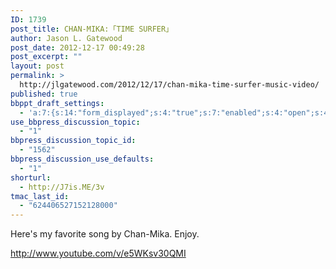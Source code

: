 ```yaml
---
ID: 1739
post_title: CHAN-MIKA:「TIME SURFER」
author: Jason L. Gatewood
post_date: 2012-12-17 00:49:28
post_excerpt: ""
layout: post
permalink: >
  http://jlgatewood.com/2012/12/17/chan-mika-time-surfer-music-video/
published: true
bbppt_draft_settings:
  - 'a:7:{s:14:"form_displayed";s:4:"true";s:7:"enabled";s:4:"open";s:4:"slug";s:9:"chan-mika";s:8:"forum_id";s:1:"0";s:12:"use_defaults";s:2:"on";s:7:"display";s:5:"topic";s:14:"display-extras";a:2:{s:6:"xcount";s:1:"5";s:5:"xsort";s:6:"newest";}}'
use_bbpress_discussion_topic:
  - "1"
bbpress_discussion_topic_id:
  - "1562"
bbpress_discussion_use_defaults:
  - "1"
shorturl:
  - http://J7is.ME/3v
tmac_last_id:
  - "624406527152128000"
---
```

Here's my favorite song by Chan-Mika. Enjoy.

http://www.youtube.com/v/e5WKsv30QMI

&nbsp;